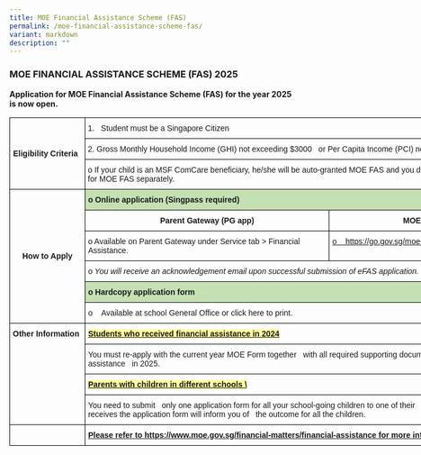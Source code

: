 ```yaml
---
title: MOE Financial Assistance Scheme (FAS)
permalink: /moe-financial-assistance-scheme-fas/
variant: markdown
description: ""
---
```

### **MOE FINANCIAL ASSISTANCE SCHEME (FAS) 2025**

**Application for MOE Financial Assistance Scheme (FAS) for the year 2025 is now open.**

<style type="text/css">.tg-sort-header::-moz-selection{background:0 0}.tg-sort-header::selection{background:0 0}.tg-sort-header{cursor:pointer}.tg-sort-header:after{content:'';float:right;margin-top:7px;border-width:0 5px 5px;border-style:solid;border-color:#404040 transparent;visibility:hidden}.tg-sort-header:hover:after{visibility:visible}.tg-sort-asc:after,.tg-sort-asc:hover:after,.tg-sort-desc:after{visibility:visible;opacity:.4}.tg-sort-desc:after{border-bottom:none;border-width:5px 5px 0}@media screen and (max-width: 767px) {.tg {width: auto !important;}.tg col {width: auto !important;}.tg-wrap {overflow-x: auto;-webkit-overflow-scrolling: touch;}}</style>
<div class="tg-wrap"><table class="tg" style="border-collapse:collapse;border-spacing:0;table-layout: fixed; width: 943px" id="tg-Vsuv7"><colgroup><col style="width: 134px"><col style="width: 435px"><col style="width: 374px"></colgroup>
<thead><tr><th rowspan="3" style="border-color:black;border-style:solid;border-width:1px;font-family:Arial, sans-serif;font-size:14px;font-weight:bold;overflow:hidden;padding:10px 5px;position:-webkit-sticky;position:sticky;text-align:left;top:-1px;vertical-align:middle;will-change:transform;word-break:normal">Eligibility Criteria</th><th colspan="2" style="border-color:black;border-style:solid;border-width:1px;font-family:Arial, sans-serif;font-size:14px;font-weight:normal;overflow:hidden;padding:10px 5px;position:-webkit-sticky;position:sticky;text-align:left;top:-1px;vertical-align:middle;will-change:transform;word-break:normal">1.&nbsp;&nbsp;&nbsp;Student must be a Singapore Citizen</th></tr>
<tr><th colspan="2" style="border-color:black;border-style:solid;border-width:1px;font-family:Arial, sans-serif;font-size:14px;font-weight:normal;overflow:hidden;padding:10px 5px;position:-webkit-sticky;position:sticky;text-align:left;top:-1px;vertical-align:middle;will-change:transform;word-break:normal">2. Gross Monthly Household Income (GHI) not exceeding $3000&nbsp;&nbsp;&nbsp;or Per Capita Income (PCI) not&nbsp;&nbsp;&nbsp;exceeding $750. </th></tr><tr><th colspan="2" style="border-color:black;border-style:solid;border-width:1px;font-family:Arial, sans-serif;font-size:14px;font-weight:normal;overflow:hidden;padding:10px 5px;position:-webkit-sticky;position:sticky;text-align:left;top:-1px;vertical-align:top;will-change:transform;word-break:normal">       o      If your child is an MSF ComCare beneficiary, he/she will be auto-granted MOE   FAS and you do not need to apply to <br>               for MOE FAS separately.</th></tr></thead>
<tbody><tr><td rowspan="7" style="border-color:black;border-style:solid;border-width:1px;font-family:Arial, sans-serif;font-size:14px;font-weight:bold;overflow:hidden;padding:10px 5px;text-align:center;vertical-align:middle;word-break:normal">How to Apply</td><td colspan="2" style="background-color:#C5E0B3;border-color:black;border-style:solid;border-width:1px;font-family:Arial, sans-serif;font-size:14px;font-weight:bold;overflow:hidden;padding:10px 5px;text-align:left;vertical-align:middle;word-break:normal">o      Online application (Singpass required)</td></tr>
<tr><td style="border-color:black;border-style:solid;border-width:1px;font-family:Arial, sans-serif;font-size:14px;font-weight:bold;overflow:hidden;padding:10px 5px;text-align:center;vertical-align:middle;word-break:normal">Parent Gateway (PG app)</td><td style="border-color:black;border-style:solid;border-width:1px;font-family:Arial, sans-serif;font-size:14px;font-weight:bold;overflow:hidden;padding:10px 5px;text-align:center;vertical-align:middle;word-break:normal">MOE&nbsp;&nbsp;&nbsp;eFAS Link</td></tr>
<tr><td style="border-color:black;border-style:solid;border-width:1px;font-family:Arial, sans-serif;font-size:14px;overflow:hidden;padding:10px 5px;text-align:left;vertical-align:top;word-break:normal">o      Available on Parent Gateway under Service tab &gt; Financial Assistance.</td><td style="border-color:black;border-style:solid;border-width:1px;color:#0563C1;font-family:Arial, sans-serif;font-size:14px;overflow:hidden;padding:10px 5px;text-align:left;text-decoration:underline;vertical-align:top;word-break:normal"><a href="https://go.gov.sg/moe-efas">o   &nbsp;&nbsp;&nbsp;https://go.gov.sg/moe-efas</a></td></tr><tr><td colspan="2" style="border-color:black;border-style:solid;border-width:1px;font-family:Arial, sans-serif;font-size:14px;overflow:hidden;padding:10px 5px;text-align:left;vertical-align:top;word-break:normal">o    <span style="font-style:italic">  You will receive an acknowledgement email upon successful submission of eFAS application.</span></td></tr>
<tr><td colspan="2" style="background-color:#C5E0B3;border-color:black;border-style:solid;border-width:1px;font-family:Arial, sans-serif;font-size:14px;font-weight:bold;overflow:hidden;padding:10px 5px;text-align:left;vertical-align:middle;word-break:normal">o     Hardcopy application form</td></tr><tr><td rowspan="2" colspan="2" style="border-color:black;border-style:solid;border-width:1px;font-family:Arial, sans-serif;font-size:14px;overflow:hidden;padding:10px 5px;text-align:left;vertical-align:top;word-break:normal">o   &nbsp;&nbsp;&nbsp;Available at school General Office or click here to print.</td></tr><tr></tr>
<tr><td rowspan="4" style="border-color:black;border-style:solid;border-width:1px;font-family:Arial, sans-serif;font-size:14px;font-weight:bold;overflow:hidden;padding:10px 5px;text-align:left;vertical-align:top;word-break:normal">Other Information</td><td colspan="2" style="border-color:black;border-style:solid;border-width:1px;font-family:Arial, sans-serif;font-size:14px;font-weight:bold;overflow:hidden;padding:10px 5px;text-align:left;vertical-align:top;word-break:normal"><span style="text-decoration:underline;background-color:#FFFC9E"> Students who received financial assistance in 2024  </span></td></tr>
<tr><td colspan="2" style="border-color:black;border-style:solid;border-width:1px;font-family:Arial, sans-serif;font-size:14px;overflow:hidden;padding:10px 5px;text-align:left;vertical-align:middle;word-break:normal">You must re-apply with the current year MOE Form together&nbsp;&nbsp;&nbsp;with all required supporting documents if they require financial assistance&nbsp;&nbsp;&nbsp;in 2025.</td></tr><tr><td colspan="2" style="border-color:black;border-style:solid;border-width:1px;font-family:Arial, sans-serif;font-size:14px;font-weight:bold;overflow:hidden;padding:10px 5px;text-align:left;vertical-align:top;word-break:normal"><span style="text-decoration:underline;background-color:#FFFC9E">  Parents with children in different schools  \</span></td></tr>
<tr><td colspan="2" style="border-color:black;border-style:solid;border-width:1px;font-family:Arial, sans-serif;font-size:14px;overflow:hidden;padding:10px 5px;text-align:left;vertical-align:top;word-break:normal"> You need to submit&nbsp;&nbsp;&nbsp;only one application form for all your school-going children to one of their&nbsp;&nbsp;&nbsp;schools. The school which receives the application form will inform you of&nbsp;&nbsp;&nbsp;the outcome for all the children.</td></tr>
<tr><td style="border-color:black;border-style:solid;border-width:1px;color:#000000;font-family:Arial, sans-serif;font-size:14px;overflow:hidden;padding:10px 5px;text-align:left;text-decoration:underline;vertical-align:top;word-break:normal"> </td><td colspan="2" style="border-color:black;border-style:solid;border-width:1px;color:#000000;font-family:Arial, sans-serif;font-size:14px;overflow:hidden;padding:10px 5px;text-align:left;vertical-align:top;word-break:normal"><a rel="noopener noreferrer" target="_blank" href="https://www.moe.gov.sg/financial-matters/financial-assistance"><span style="font-weight:bold">Please refer to https://www.moe.gov.sg/financial-matters/financial-assistance for more information regarding MOE FAS.</span></a></td></tr></tbody></table></div>
